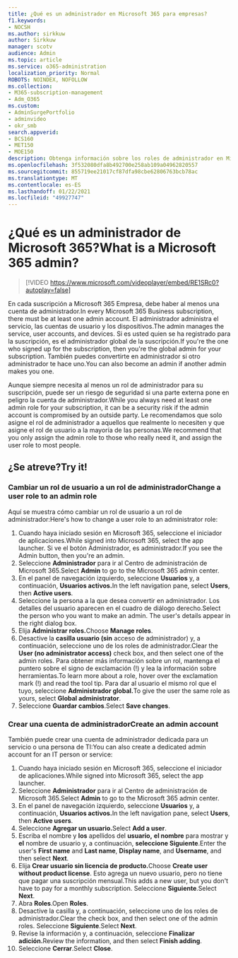 ```yaml
---
title: ¿Qué es un administrador en Microsoft 365 para empresas?
f1.keywords:
- NOCSH
ms.author: sirkkuw
author: Sirkkuw
manager: scotv
audience: Admin
ms.topic: article
ms.service: o365-administration
localization_priority: Normal
ROBOTS: NOINDEX, NOFOLLOW
ms.collection:
- M365-subscription-management
- Adm_O365
ms.custom:
- AdminSurgePortfolio
- adminvideo
- okr_smb
search.appverid:
- BCS160
- MET150
- MOE150
description: Obtenga información sobre los roles de administrador en Microsoft 365 para empresas.
ms.openlocfilehash: 3f532080dfa8b492700e258ab109a04962820557
ms.sourcegitcommit: 855719ee21017cf87dfa98cbe62806763bcb78ac
ms.translationtype: MT
ms.contentlocale: es-ES
ms.lasthandoff: 01/22/2021
ms.locfileid: "49927747"
---
```

# <a name="what-is-a-microsoft-365-admin"></a><span data-ttu-id="36b33-103">¿Qué es un administrador de Microsoft 365?</span><span class="sxs-lookup"><span data-stu-id="36b33-103">What is a Microsoft 365 admin?</span></span>

> [!VIDEO https://www.microsoft.com/videoplayer/embed/RE1SRc0?autoplay=false]

<span data-ttu-id="36b33-104">En cada suscripción a Microsoft 365 Empresa, debe haber al menos una cuenta de administrador.</span><span class="sxs-lookup"><span data-stu-id="36b33-104">In every Microsoft 365 Business subscription, there must be at least one admin account.</span></span> <span data-ttu-id="36b33-105">El administrador administra el servicio, las cuentas de usuario y los dispositivos.</span><span class="sxs-lookup"><span data-stu-id="36b33-105">The admin manages the service, user accounts, and devices.</span></span> <span data-ttu-id="36b33-106">Si es usted quien se ha registrado para la suscripción, es el administrador global de la suscripción.</span><span class="sxs-lookup"><span data-stu-id="36b33-106">If you're the one who signed up for the subscription, then you're the global admin for your subscription.</span></span> <span data-ttu-id="36b33-107">También puedes convertirte en administrador si otro administrador te hace uno.</span><span class="sxs-lookup"><span data-stu-id="36b33-107">You can also become an admin if another admin makes you one.</span></span>

<span data-ttu-id="36b33-108">Aunque siempre necesita al menos un rol de administrador para su suscripción, puede ser un riesgo de seguridad si una parte externa pone en peligro la cuenta de administrador.</span><span class="sxs-lookup"><span data-stu-id="36b33-108">While you always need at least one admin role for your subscription, it can be a security risk if the admin account is compromised by an outside party.</span></span> <span data-ttu-id="36b33-109">Le recomendamos que solo asigne el rol de administrador a aquellos que realmente lo necesiten y que asigne el rol de usuario a la mayoría de las personas.</span><span class="sxs-lookup"><span data-stu-id="36b33-109">We recommend that you only assign the admin role to those who really need it, and assign the user role to most people.</span></span>

## <a name="try-it"></a><span data-ttu-id="36b33-110">¿Se atreve?</span><span class="sxs-lookup"><span data-stu-id="36b33-110">Try it!</span></span>

### <a name="change-a-user-role-to-an-admin-role"></a><span data-ttu-id="36b33-111">Cambiar un rol de usuario a un rol de administrador</span><span class="sxs-lookup"><span data-stu-id="36b33-111">Change a user role to an admin role</span></span>

<span data-ttu-id="36b33-112">Aquí se muestra cómo cambiar un rol de usuario a un rol de administrador:</span><span class="sxs-lookup"><span data-stu-id="36b33-112">Here's how to change a user role to an administrator role:</span></span>

1. <span data-ttu-id="36b33-113">Cuando haya iniciado sesión en Microsoft 365, seleccione el iniciador de aplicaciones.</span><span class="sxs-lookup"><span data-stu-id="36b33-113">While signed into Microsoft 365, select the app launcher.</span></span> <span data-ttu-id="36b33-114">Si ve el botón Administrador, es administrador.</span><span class="sxs-lookup"><span data-stu-id="36b33-114">If you see the Admin button, then you're an admin.</span></span>
1. <span data-ttu-id="36b33-115">Seleccione **Administrador** para ir al Centro de administración de Microsoft 365.</span><span class="sxs-lookup"><span data-stu-id="36b33-115">Select **Admin** to go to the Microsoft 365 admin center.</span></span>
1. <span data-ttu-id="36b33-116">En el panel de navegación izquierdo, seleccione **Usuarios** y, a continuación, **Usuarios activos.**</span><span class="sxs-lookup"><span data-stu-id="36b33-116">In the left navigation pane, select **Users**, then **Active users**.</span></span>
1. <span data-ttu-id="36b33-117">Seleccione la persona a la que desea convertir en administrador. Los detalles del usuario aparecen en el cuadro de diálogo derecho.</span><span class="sxs-lookup"><span data-stu-id="36b33-117">Select the person who you want to make an admin. The user's details appear in the right dialog box.</span></span>
1. <span data-ttu-id="36b33-118">Elija **Administrar roles.**</span><span class="sxs-lookup"><span data-stu-id="36b33-118">Choose **Manage roles**.</span></span>
1. <span data-ttu-id="36b33-119">Desactive la **casilla usuario (sin** acceso de administrador) y, a continuación, seleccione uno de los roles de administrador.</span><span class="sxs-lookup"><span data-stu-id="36b33-119">Clear the **User (no administrator access)** check box, and then select one of the admin roles.</span></span> <span data-ttu-id="36b33-120">Para obtener más información sobre un rol, mantenga el puntero sobre el signo de exclamación (!) y lea la información sobre herramientas.</span><span class="sxs-lookup"><span data-stu-id="36b33-120">To learn more about a role, hover over the exclamation mark (!) and read the tool tip.</span></span> <span data-ttu-id="36b33-121">Para dar al usuario el mismo rol que el tuyo, seleccione **Administrador global.**</span><span class="sxs-lookup"><span data-stu-id="36b33-121">To give the user the same role as  yours, select **Global administrator**.</span></span>
1. <span data-ttu-id="36b33-122">Seleccione **Guardar cambios**.</span><span class="sxs-lookup"><span data-stu-id="36b33-122">Select **Save changes**.</span></span>

### <a name="create-an-admin-account"></a><span data-ttu-id="36b33-123">Crear una cuenta de administrador</span><span class="sxs-lookup"><span data-stu-id="36b33-123">Create an admin account</span></span> 

<span data-ttu-id="36b33-124">También puede crear una cuenta de administrador dedicada para un servicio o una persona de TI:</span><span class="sxs-lookup"><span data-stu-id="36b33-124">You can also create a dedicated admin account for an IT person or service:</span></span>

1. <span data-ttu-id="36b33-125">Cuando haya iniciado sesión en Microsoft 365, seleccione el iniciador de aplicaciones.</span><span class="sxs-lookup"><span data-stu-id="36b33-125">While signed into Microsoft 365, select the app launcher.</span></span>
1. <span data-ttu-id="36b33-126">Seleccione **Administrador** para ir al Centro de administración de Microsoft 365.</span><span class="sxs-lookup"><span data-stu-id="36b33-126">Select **Admin** to go to the Microsoft 365 admin center.</span></span>
1. <span data-ttu-id="36b33-127">En el panel de navegación izquierdo, seleccione **Usuarios** y, a continuación, **Usuarios activos.**</span><span class="sxs-lookup"><span data-stu-id="36b33-127">In the left navigation pane, select **Users**, then **Active users**.</span></span>
1. <span data-ttu-id="36b33-128">Seleccione **Agregar un usuario.**</span><span class="sxs-lookup"><span data-stu-id="36b33-128">Select **Add a user**.</span></span>
1. <span data-ttu-id="36b33-129">Escriba el nombre y **los** apellidos del **usuario,** **el nombre** para mostrar y **el** nombre de usuario y, a continuación, **seleccione Siguiente**.</span><span class="sxs-lookup"><span data-stu-id="36b33-129">Enter the user's **First name** and **Last name**, **Display name**, and **Username**, and then select **Next**.</span></span>
1. <span data-ttu-id="36b33-130">Elija **Crear usuario sin licencia de producto.**</span><span class="sxs-lookup"><span data-stu-id="36b33-130">Choose **Create user without product license**.</span></span> <span data-ttu-id="36b33-131">Esto agrega un nuevo usuario, pero no tiene que pagar una suscripción mensual.</span><span class="sxs-lookup"><span data-stu-id="36b33-131">This adds a new user, but you don't have to pay for a monthly subscription.</span></span> <span data-ttu-id="36b33-132">Seleccione **Siguiente**.</span><span class="sxs-lookup"><span data-stu-id="36b33-132">Select **Next**.</span></span>
1. <span data-ttu-id="36b33-133">Abra **Roles**.</span><span class="sxs-lookup"><span data-stu-id="36b33-133">Open **Roles**.</span></span>
1. <span data-ttu-id="36b33-134">Desactive la casilla y, a continuación, seleccione uno de los roles de administrador.</span><span class="sxs-lookup"><span data-stu-id="36b33-134">Clear the  check box, and then select one of the admin roles.</span></span> <span data-ttu-id="36b33-135">Seleccione **Siguiente**.</span><span class="sxs-lookup"><span data-stu-id="36b33-135">Select **Next**.</span></span>
1. <span data-ttu-id="36b33-136">Revise la información y, a continuación, seleccione **Finalizar adición.**</span><span class="sxs-lookup"><span data-stu-id="36b33-136">Review the information, and then select **Finish adding**.</span></span>
1. <span data-ttu-id="36b33-137">Seleccione **Cerrar**.</span><span class="sxs-lookup"><span data-stu-id="36b33-137">Select **Close**.</span></span>
